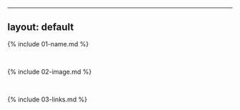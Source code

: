 # 
---
layout: default
---

{% include 01-name.md %}

<br>

{% include 02-image.md %}

<br>

{% include 03-links.md %}

